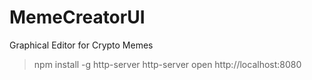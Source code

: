 # MemeCreatorUI
Graphical Editor for Crypto Memes
> npm install -g http-server
> http-server
> open http://localhost:8080
